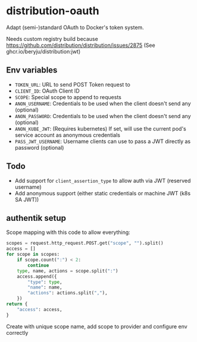# distribution-oauth

Adapt (semi-)standard OAuth to Docker's token system.

Needs custom registry build because https://github.com/distribution/distribution/issues/2875
(See ghcr.io/beryju/distribution:jwt)

## Env variables

- `TOKEN_URL`: URL to send POST Token request to
- `CLIENT_ID`: OAuth Client ID
- `SCOPE`: Special scope to append to requests
- `ANON_USERNAME`: Credentials to be used when the client doesn't send any (optional)
- `ANON_PASSWORD`: Credentials to be used when the client doesn't send any (optional)
- `ANON_KUBE_JWT`: (Requires kubernetes) If set, will use the current pod's service account as anonymous credentials
- `PASS_JWT_USERNAME`: Username clients can use to pass a JWT directly as password (optional)

## Todo

- Add support for `client_assertion_type` to allow auth via JWT (reserved username)
- Add anonymous support (either static credentials or machine JWT (k8s SA JWT))

## authentik setup

Scope mapping with this code to allow everything:

```python
scopes = request.http_request.POST.get("scope", "").split()
access = []
for scope in scopes:
    if scope.count(":") < 2:
        continue
    type, name, actions = scope.split(":")
    access.append({
        "type": type,
        "name": name,
        "actions": actions.split(","),
    })
return {
    "access": access,
}
```

Create with unique scope name, add scope to provider and configure env correctly
